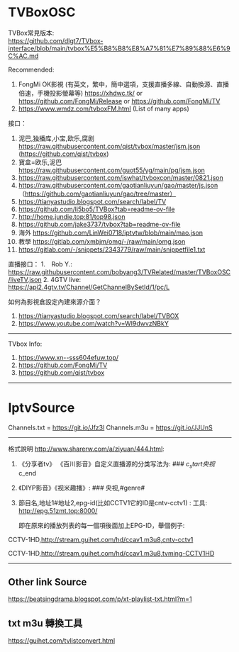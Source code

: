 # TVBoxOSC


TVBox常見版本: <br>
https://github.com/dlgt7/TVbox-interface/blob/main/tvbox%E5%B8%B8%E8%A7%81%E7%89%88%E6%9C%AC.md

Recommended:

1. FongMi OK影視 (有英文，繁中，簡中選項，支援直播多線、自動換源、直播倍速，手機投影螢幕等) https://xhdwc.tk/ or https://github.com/FongMi/Release or https://github.com/FongMi/TV
2. https://www.wmdz.com/tvboxFM.html (List of many apps)



接口：

1. 泥巴,独播库,小宝,欧乐,腐剧　https://raw.githubusercontent.com/qist/tvbox/master/jsm.json (https://github.com/qist/tvbox)
2. 寶盒=欧乐,泥巴　https://raw.githubusercontent.com/guot55/yg/main/pg/jsm.json
3. https://raw.githubusercontent.com/iswhat/tvboxcon/master/0821.json
4. https://raw.githubusercontent.com/gaotianliuyun/gao/master/js.json （https://github.com/gaotianliuyun/gao/tree/master） 
5. https://tianyastudio.blogspot.com/search/label/TV 
7. https://github.com/li5bo5/TVBox?tab=readme-ov-file
8. http://home.jundie.top:81/top98.json
9.  https://github.com/jake3737/tvbox?tab=readme-ov-file 
10. 海外 https://github.com/LinWei0718/iptvtw/blob/main/mao.json 
11. 教學 https://gitlab.com/xmbjm/omg/-/raw/main/omg.json
12. https://gitlab.com/-/snippets/2343779/raw/main/snippetfile1.txt
    

直播接口： 
1.　Rob Y.: https://raw.githubusercontent.com/bobyang3/TVRelated/master/TVBoxOSC/liveTV.json
2.  4GTV live: https://api2.4gtv.tv/Channel/GetChannelBySetId/1/pc/L
   


如何為影視倉設定內建來源介面？

1. https://tianyastudio.blogspot.com/search/label/TVBOX
2. https://www.youtube.com/watch?v=WI9dwvzNBkY

-----

TVbox Info:
1. https://www.xn--sss604efuw.top/
2. https://github.com/FongMi/TV
3. https://github.com/qist/tvbox




--------------------------------------------------------------------

# IptvSource


Channels.txt = https://git.io/Jfz3l
Channels.m3u = https://git.io/JJUnS


-----

格式說明 http://www.sharerw.com/a/ziyuan/444.html:
1. 《分享者tv》 《百川影音》自定义直播源的分类写法为: ### $c_start央视$c_end
2. 《DIYP影音》《视米趣播》: ### 央视,#genre#
3. 節目名,地址1#地址2,epg-id(比如CCTV1它的ID是cntv-cctv1) : 工具: http://epg.51zmt.top:8000/

    即在原來的播放列表的每一個項後面加上EPG-ID，舉個例子: 
    
CCTV-1HD,http://stream.guihet.com/hd/ccav1.m3u8,cntv-cctv1

CCTV-1HD,http://stream.guihet.com/hd/ccav1.m3u8,tvming-CCTV1HD


----
## Other link Source
https://beatsingdrama.blogspot.com/p/xt-playlist-txt.html?m=1

## txt m3u 轉換工具
https://guihet.com/tvlistconvert.html


